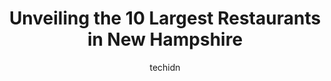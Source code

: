 ---
layout: ampstory
image: https://i0.wp.com/paketmu.com/wp-content/uploads/2023/06/mollys-restaurant-bar-0-in-new-hampshire-1686371665.jpeg?resize=640,853
author: techidn
featured: false
description: Explore the diverse Restaurant scene in New Hampshire, home to an incredible selection of 10 establishments catering to every taste. Whether youre in search of iconic favorites or undiscove
title: Unveiling the 10 Largest Restaurants in New Hampshire
cover:
   title: Unveiling the 10 Largest Restaurants in New Hampshire
   subtitle: RICKPATE
   background: https://paketmu.com/wp-content/uploads/2023/06/mollys-restaurant-bar-0-in-new-hampshire-1686371665.jpeg

pages: 
 - layout: thirds
   top: <h1>#1 Copper Door</h1>
   bottom: "<p>My parents got me and my sibling a reservation here over the holidays and I was quite impressed by our whole experience. We were greeted while entering and our server was</p>"
   background: https://paketmu.com/wp-content/uploads/2023/06/mollys-restaurant-bar-1-in-new-hampshire-1686371666.jpeg
   backgroundblur: true
 - layout: thirds
   top: <h1>#2 Gordis Fish & Steak House</h1>
   bottom: "<p>Really enjoyed our experience here. Ski lodge vibe. After a long day hiking, we came in early and the server was so pleasant and attentive. Food came out fast and was ver</p>"
   background: https://paketmu.com/wp-content/uploads/2023/06/mollys-restaurant-bar-2-in-new-hampshire-1686371667.jpeg
   cta:
      link: https://paketmu.com/unveiling-the-10-largest-restaurants-in-new-hampshire/
      text: Unveiling the 10 Largest Restaurants in New Hampshire
 - layout: thirds
   top: <h1>#3 Mollys Restaurant & Bar</h1>
   bottom: "<p>This was a really good restaurant with a good atmosphere. We got the cheese pizza and fries as an appetizer. Both were delicious. The pizza was the perfect amount to spli</p>"
   background: https://paketmu.com/wp-content/uploads/2023/06/mollys-restaurant-bar-3-in-new-hampshire-1686371667.jpeg
   cta:
      link: https://paketmu.com/unveiling-the-10-largest-restaurants-in-new-hampshire/
      text: Unveiling the 10 Largest Restaurants in New Hampshire
 - layout: thirds
   top: <h1>#4 Cotton Restaurant</h1>
   bottom: "<p>75 Arms St, Manchester, NH 03101, United States</p>"
   background: https://images.unsplash.com/photo-1591393223703-56fe1347ac62?ixlib=rb-4.0.3&ixid=MnwxMjA3fDB8MHxwaG90by1wYWdlfHx8fGVufDB8fHx8&auto=format&fit=crop&w=640&h=853&q=80
   cta:
      link: https://paketmu.com/unveiling-the-10-largest-restaurants-in-new-hampshire/
      text: Unveiling the 10 Largest Restaurants in New Hampshire
 - layout: thirds
   top: <h1>#5 Covered Bridge Farm Table</h1>
   bottom: "<p>57 Blair Rd, Campton, NH 03223, United States</p>"
   background: https://images.unsplash.com/photo-1608501821300-4f99e58bba77?ixlib=rb-4.0.3&ixid=MnwxMjA3fDB8MHxwaG90by1wYWdlfHx8fGVufDB8fHx8&auto=format&fit=crop&w=640&h=853&q=80
   cta:
      link: https://paketmu.com/unveiling-the-10-largest-restaurants-in-new-hampshire/
      text: Unveiling the 10 Largest Restaurants in New Hampshire
 - layout: thirds
   top: <h1>#6 Munroes Family Restaurant</h1>
   bottom: "<p>633 US-3, Twin Mountain, NH 03595, United States</p>"
   background: https://images.unsplash.com/photo-1496096265110-f83ad7f96608?ixlib=rb-4.0.3&ixid=MnwxMjA3fDB8MHxwaG90by1wYWdlfHx8fGVufDB8fHx8&auto=format&fit=crop&w=640&h=853&q=80
   cta:
      link: https://paketmu.com/unveiling-the-10-largest-restaurants-in-new-hampshire/
      text: Unveiling the 10 Largest Restaurants in New Hampshire
 - layout: thirds
   top: <h1>#7 White Mountain Cider Co</h1>
   bottom: "<p>207 US-302, Bartlett, NH 03838, United States</p>"
   background: https://images.unsplash.com/photo-1564951434112-64d74cc2a2d7?ixlib=rb-4.0.3&ixid=MnwxMjA3fDB8MHxwaG90by1wYWdlfHx8fGVufDB8fHx8&auto=format&fit=crop&w=640&h=853&q=80
   cta:
      link: https://paketmu.com/unveiling-the-10-largest-restaurants-in-new-hampshire/
      text: Unveiling the 10 Largest Restaurants in New Hampshire
 - layout: thirds
   middle: Continue reading...
   background: https://images.unsplash.com/photo-1547366785-564103df7e13?ixlib=rb-4.0.3&ixid=MnwxMjA3fDB8MHxwaG90by1wYWdlfHx8fGVufDB8fHx8&auto=format&fit=crop&w=640&h=853&q=80
   cta:
      link: https://paketmu.com/unveiling-the-10-largest-restaurants-in-new-hampshire/
      text: Unveiling the 10 Largest Restaurants in New Hampshire
      
---
